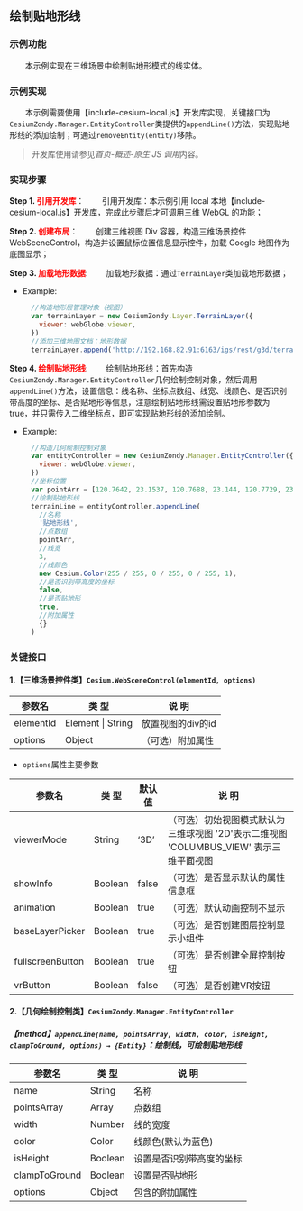 ## 绘制贴地形线

### 示例功能

&ensp;&ensp;&ensp;&ensp;本示例实现在三维场景中绘制贴地形模式的线实体。

### 示例实现

&ensp;&ensp;&ensp;&ensp;本示例需要使用【include-cesium-local.js】开发库实现，关键接口为`CesiumZondy.Manager.EntityController`类提供的`appendLine()`方法，实现贴地形线的添加绘制；可通过`removeEntity(entity)`移除。

> 开发库使用请参见*首页-概述-原生 JS 调用*内容。

### 实现步骤

**Step 1. <font color=red>引用开发库</font>**：
&ensp;&ensp;&ensp;&ensp;引用开发库：本示例引用 local 本地【include-cesium-local.js】开发库，完成此步骤后才可调用三维 WebGL 的功能；

**Step 2. <font color=red>创建布局</font>**：
&ensp;&ensp;&ensp;&ensp;创建三维视图 Div 容器，构造三维场景控件 WebSceneControl，构造并设置鼠标位置信息显示控件，加载 Google 地图作为底图显示；

**Step 3. <font color=red>加载地形数据</font>**:
&ensp;&ensp;&ensp;&ensp;加载地形数据：通过`TerrainLayer`类加载地形数据；

- Example:
  ```javascript
    //构造地形层管理对象（视图）
    var terrainLayer = new CesiumZondy.Layer.TerrainLayer({
      viewer: webGlobe.viewer,
    })
    //添加三维地图文档：地形数据
    terrainLayer.append('http://192.168.82.91:6163/igs/rest/g3d/terrain', {})
  ```

**Step 4. <font color=red>绘制贴地形线</font>**:
&ensp;&ensp;&ensp;&ensp;绘制贴地形线：首先构造`CesiumZondy.Manager.EntityController`几何绘制控制对象，然后调用`appendLine()`方法，设置信息：线名称、坐标点数组、线宽、线颜色、是否识别带高度的坐标、是否贴地形等信息，注意绘制贴地形线需设置贴地形参数为 true，并只需传入二维坐标点，即可实现贴地形线的添加绘制。

- Example:

  ```javascript
    //构造几何绘制控制对象
    var entityController = new CesiumZondy.Manager.EntityController({
      viewer: webGlobe.viewer,
    })
    //坐标位置
    var pointArr = [120.7642, 23.1537, 120.7688, 23.144, 120.7729, 23.1356, 120.7776, 23.1259]
    //绘制贴地形线
    terrainLine = entityController.appendLine(
      //名称
      '贴地形线',
      //点数组
      pointArr,
      //线宽
      3,
      //线颜色
      new Cesium.Color(255 / 255, 0 / 255, 0 / 255, 1),
      //是否识别带高度的坐标
      false,
      //是否贴地形
      true,
      //附加属性
      {}
    )
  ```

### 关键接口

#### 1.【三维场景控件类】`Cesium.WebSceneControl(elementId, options)`

| 参数名    | 类 型             | 说 明             |
| --------- | ----------------- | ----------------- |
| elementId | Element \| String | 放置视图的div的id |
| options   | Object            | （可选）附加属性  |

* `options`属性主要参数

| 参数名           | 类 型   | 默认值 | 说 明                                                        |
| ---------------- | ------- | -------- | ------------------------------------------------------------ |
| viewerMode       | String  | ‘3D’   | （可选）初始视图模式默认为三维球视图 '2D'表示二维视图 'COLUMBUS_VIEW' 表示三维平面视图 |
| showInfo         | Boolean | false  | （可选）是否显示默认的属性信息框                             |
| animation        | Boolean | true   | （可选）默认动画控制不显示                                   |
| baseLayerPicker  | Boolean | true   | （可选）是否创建图层控制显示小组件                           |
| fullscreenButton | Boolean | true   | （可选）是否创建全屏控制按钮                                 |
| vrButton         | Boolean | false  | （可选）是否创建VR按钮                                       |

#### 2.【几何绘制控制类】`CesiumZondy.Manager.EntityController`

##### 【method】`appendLine(name, pointsArray, width, color, isHeight, clampToGround, options) → {Entity}`：绘制线，可绘制贴地形线

| 参数名        | 类 型   | 说 明                    |
| ------------- | ------- | ------------------------ |
| name          | String  | 名称                     |
| pointsArray   | Array   | 点数组                   |
| width         | Number  | 线的宽度                 |
| color         | Color   | 线颜色(默认为蓝色)       |
| isHeight      | Boolean | 设置是否识别带高度的坐标 |
| clampToGround | Boolean | 设置是否贴地形           |
| options       | Object  | 包含的附加属性           |
